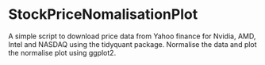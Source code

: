 # StockPriceNomalisationPlot

A simple script to download price data from Yahoo finance for Nvidia, AMD, Intel and NASDAQ using the tidyquant package. Normalise the data and plot the normalise plot using ggplot2.
